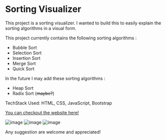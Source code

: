 # Sorting Visualizer

This project is a sorting visualizer. I wanted to build this to easily explain the
sorting algorithms in a visual form.

This project currently contains the following sorting algorithms :
- Bubble Sort
- Selection Sort
- Insertion Sort
- Merge Sort
- Quick Sort

In the future I may add these sorting algorithms :
- Heap Sort
- Radix Sort (~~maybe?~~)

TechStack Used: HTML, CSS, JavaScript, Bootstrap

[You can checkout the website here!](http://www.google.fr/](https://nishantkumargupta.github.io/sorting_visualizer/) "Sorting Visualizer Website")

![image](https://user-images.githubusercontent.com/67021346/173214973-4212b47c-1e0e-4b2e-af69-31b8400038ff.png)
![image](https://user-images.githubusercontent.com/67021346/173214992-81c30943-d7b8-4d91-9e7f-e968267dd71d.png)
![image](https://user-images.githubusercontent.com/67021346/173215020-5cdc8cba-d7b7-4b55-87d7-48d429150e99.png)

Any suggestion are welcome and appreciated!
